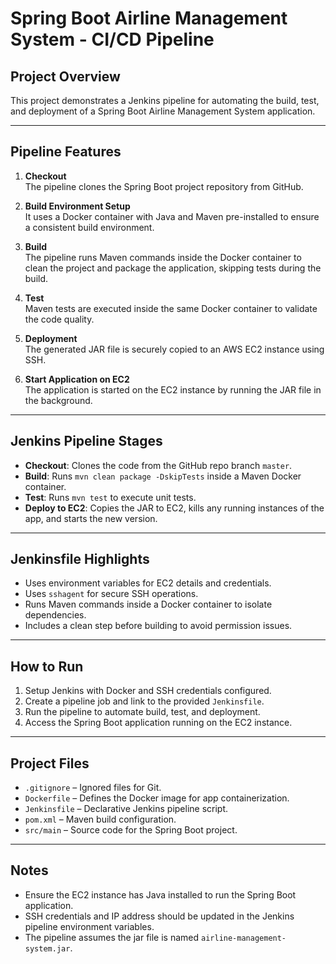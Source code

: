 # Spring Boot Airline Management System - CI/CD Pipeline

## Project Overview
This project demonstrates a Jenkins pipeline for automating the build, test, and deployment of a Spring Boot Airline Management System application.

---

## Pipeline Features

1. **Checkout**  
   The pipeline clones the Spring Boot project repository from GitHub.

2. **Build Environment Setup**  
   It uses a Docker container with Java and Maven pre-installed to ensure a consistent build environment.

3. **Build**  
   The pipeline runs Maven commands inside the Docker container to clean the project and package the application, skipping tests during the build.

4. **Test**  
   Maven tests are executed inside the same Docker container to validate the code quality.

5. **Deployment**  
   The generated JAR file is securely copied to an AWS EC2 instance using SSH.

6. **Start Application on EC2**  
   The application is started on the EC2 instance by running the JAR file in the background.

---

## Jenkins Pipeline Stages

- **Checkout**: Clones the code from the GitHub repo branch `master`.
- **Build**: Runs `mvn clean package -DskipTests` inside a Maven Docker container.
- **Test**: Runs `mvn test` to execute unit tests.
- **Deploy to EC2**: Copies the JAR to EC2, kills any running instances of the app, and starts the new version.

---

## Jenkinsfile Highlights

- Uses environment variables for EC2 details and credentials.
- Uses `sshagent` for secure SSH operations.
- Runs Maven commands inside a Docker container to isolate dependencies.
- Includes a clean step before building to avoid permission issues.

---

## How to Run

1. Setup Jenkins with Docker and SSH credentials configured.
2. Create a pipeline job and link to the provided `Jenkinsfile`.
3. Run the pipeline to automate build, test, and deployment.
4. Access the Spring Boot application running on the EC2 instance.

---

## Project Files

- `.gitignore` – Ignored files for Git.
- `Dockerfile` – Defines the Docker image for app containerization.
- `Jenkinsfile` – Declarative Jenkins pipeline script.
- `pom.xml` – Maven build configuration.
- `src/main` – Source code for the Spring Boot project.

---

## Notes

- Ensure the EC2 instance has Java installed to run the Spring Boot application.
- SSH credentials and IP address should be updated in the Jenkins pipeline environment variables.
- The pipeline assumes the jar file is named `airline-management-system.jar`.
